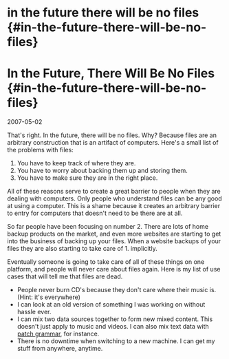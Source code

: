 # in the future there will be no files {#in-the-future-there-will-be-no-files}
# In the Future, There Will Be No Files {#in-the-future-there-will-be-no-files}

2007-05-02

That's right. In the future, there will be no files. Why? Because files are an arbitrary construction that is an artifact of computers. Here's a small list of the problems with files:

1. You have to keep track of where they are.
2. You have to worry about backing them up and storing them.
3. You have to make sure they are in the right place.

All of these reasons serve to create a great barrier to people when they are dealing with computers. Only people who understand files can be any good at using a computer. This is a shame because it creates an arbitrary barrier to entry for computers that doesn't need to be there are at all.

So far people have been focusing on number 2. There are lots of home backup products on the market, and even more websites are starting to get into the business of backing up your files. When a website backups of your files they are also starting to take care of 1. implicitly.

Eventually someone is going to take care of all of these things on one platform, and people will never care about files again. Here is my list of use cases that will tell me that files are dead.

* People never burn CD's because they don't care where their music is. (Hint: it's everywhere)
* I can look at an old version of something I was working on without hassle ever.
* I can mix two data sources together to form new mixed content. This doesn't just apply to music and videos. I can also mix text data with [patch grammar](http://www.abridgegame.org/darcs/), for instance.
* There is no downtime when switching to a new machine. I can get my stuff from anywhere, anytime.
